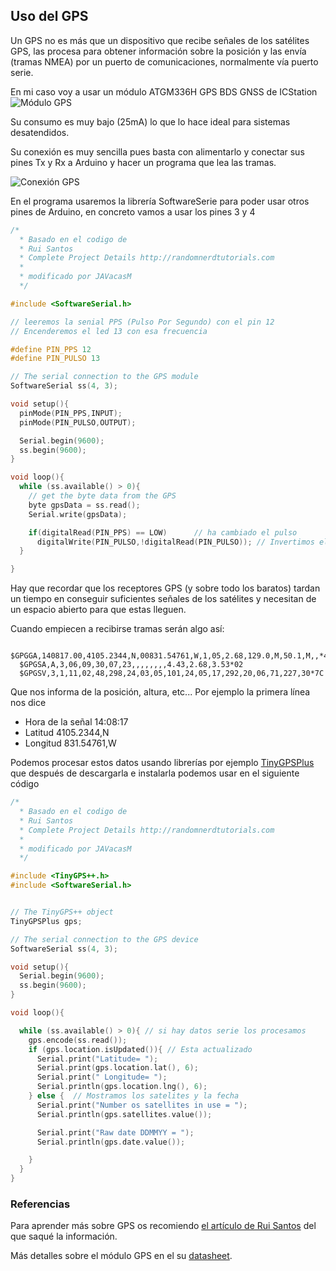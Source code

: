 ## Uso del GPS

Un GPS no es más que un dispositivo que recibe señales de los satélites GPS, las procesa para obtener información sobre la posición y las envía (tramas NMEA) por un puerto de comunicaciones, normalmente vía puerto serie.

En mi caso voy a usar un módulo ATGM336H GPS BDS GNSS de ICStation
![Módulo GPS](http://www.icstation.com/images/big/products/12420_0152.JPG)

Su consumo es muy bajo (25mA) lo que lo hace ideal para sistemas desatendidos.

Su conexión es muy sencilla pues basta con alimentarlo y conectar sus pines Tx y Rx a Arduino y hacer un programa que lea las tramas.

![Conexión GPS](https://i1.wp.com/randomnerdtutorials.com/wp-content/uploads/2018/01/NEO_6M_Arduino.png?resize=1024%2C551&ssl=1)

En el programa usaremos la librería SoftwareSerie para poder usar otros pines de Arduino, en concreto vamos a usar los pines 3 y 4

```C++
/*
  * Basado en el codigo de
  * Rui Santos
  * Complete Project Details http://randomnerdtutorials.com
  *
  * modificado por JAVacasM
  */

#include <SoftwareSerial.h>

// leeremos la senial PPS (Pulso Por Segundo) con el pin 12
// Encenderemos el led 13 con esa frecuencia

#define PIN_PPS 12
#define PIN_PULSO 13

// The serial connection to the GPS module
SoftwareSerial ss(4, 3);

void setup(){
  pinMode(PIN_PPS,INPUT);
  pinMode(PIN_PULSO,OUTPUT);

  Serial.begin(9600);
  ss.begin(9600);
}

void loop(){
  while (ss.available() > 0){
    // get the byte data from the GPS
    byte gpsData = ss.read();
    Serial.write(gpsData);

    if(digitalRead(PIN_PPS) == LOW)      // ha cambiado el pulso
      digitalWrite(PIN_PULSO,!digitalRead(PIN_PULSO)); // Invertimos el pin 13
  }

}
```

Hay que recordar que los receptores GPS (y sobre todo los baratos) tardan un tiempo en conseguir suficientes señales de los satélites y necesitan de un espacio abierto para que estas lleguen.

Cuando empiecen a recibirse tramas serán algo así:


      $GPGGA,140817.00,4105.2344,N,00831.54761,W,1,05,2.68,129.0,M,50.1,M,,*42
      $GPGSA,A,3,06,09,30,07,23,,,,,,,,4.43,2.68,3.53*02
      $GPGSV,3,1,11,02,48,298,24,03,05,101,24,05,17,292,20,06,71,227,30*7C


Que nos informa de la posición, altura, etc... Por ejemplo la primera línea nos dice

* Hora de la señal 14:08:17
* Latitud 4105.2344,N
* Longitud 831.54761,W

Podemos procesar estos datos usando librerías por ejemplo [TinyGPSPlus](https://github.com/mikalhart/TinyGPSPlus) que después de descargarla e instalarla podemos usar en el siguiente código

```C++
/*
  * Basado en el codigo de
  * Rui Santos
  * Complete Project Details http://randomnerdtutorials.com
  *
  * modificado por JAVacasM
  */

#include <TinyGPS++.h>
#include <SoftwareSerial.h>


// The TinyGPS++ object
TinyGPSPlus gps;

// The serial connection to the GPS device
SoftwareSerial ss(4, 3);

void setup(){
  Serial.begin(9600);
  ss.begin(9600);
}

void loop(){

  while (ss.available() > 0){ // si hay datos serie los procesamos
    gps.encode(ss.read());  
    if (gps.location.isUpdated()){ // Esta actualizado
      Serial.print("Latitude= ");
      Serial.print(gps.location.lat(), 6);
      Serial.print(" Longitude= ");
      Serial.println(gps.location.lng(), 6);
    } else {  // Mostramos los satelites y la fecha
      Serial.print("Number os satellites in use = ");
      Serial.println(gps.satellites.value());

      Serial.print("Raw date DDMMYY = ");
      Serial.println(gps.date.value());

    }
  }
}
```

### Referencias


Para aprender más sobre GPS os recomiendo [el artículo de Rui Santos](https://randomnerdtutorials.com/guide-to-neo-6m-gps-module-with-arduino/) del que saqué la información.

Más detalles sobre el módulo GPS en el su [datasheet](http://www.icofchina.com/d/file/xiazai/2016-12-05/b5c57074f4b1fcc62ba8c7868548d18a.pdf).

